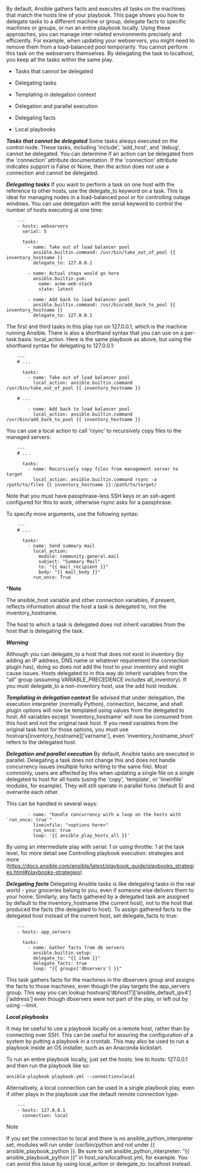 <!--Controlling where tasks run: delegation and local actions-->

By default, Ansible gathers facts and executes all tasks on the machines that match the hosts line of your playbook. 
This page shows you how to delegate tasks to a different machine or group, delegate facts to specific machines or groups, or run an entire playbook locally. 
Using these approaches, you can manage inter-related environments precisely and efficiently. 
For example, when updating your webservers, you might need to remove them from a load-balanced pool temporarily. 
You cannot perform this task on the webservers themselves. By delegating the task to localhost, you keep all the tasks within the same play.

- Tasks that cannot be delegated

- Delegating tasks

- Templating in delegation context

- Delegation and parallel execution

- Delegating facts

- Local playbooks

***Tasks that cannot be delegated***
Some tasks always executed on the control node. These tasks, including 'include', 'add_host', and 'debug', cannot be delegated. 
You can determine if an action can be delegated from the 'connection' attribute documentation. 
If the 'connection' attribute indicates support is False or None, then the action does not use a connection and cannot be delegated.

***Delegating tasks***
If you want to perform a task on one host with the reference to other hosts, use the delegate_to keyword on a task. 
This is ideal for managing nodes in a load-balanced pool or for controlling outage windows. 
You can use delegation with the serial keyword to control the number of hosts executing at one time:

        ---
        - hosts: webservers
          serial: 5
        
          tasks:
            - name: Take out of load balancer pool
              ansible.builtin.command: /usr/bin/take_out_of_pool {{ inventory_hostname }}
              delegate_to: 127.0.0.1
        
            - name: Actual steps would go here
              ansible.builtin.yum:
                name: acme-web-stack
                state: latest
        
            - name: Add back to load balancer pool
              ansible.builtin.command: /usr/bin/add_back_to_pool {{ inventory_hostname }}
              delegate_to: 127.0.0.1
              
The first and third tasks in this play run on 127.0.0.1, which is the machine running Ansible. 
There is also a shorthand syntax that you can use on a per-task basis: local_action. 
Here is the same playbook as above, but using the shorthand syntax for delegating to 127.0.0.1:

        ---
        # ...
        
          tasks:
            - name: Take out of load balancer pool
              local_action: ansible.builtin.command /usr/bin/take_out_of_pool {{ inventory_hostname }}
        
        # ...
        
            - name: Add back to load balancer pool
              local_action: ansible.builtin.command /usr/bin/add_back_to_pool {{ inventory_hostname }}
              
You can use a local action to call ‘rsync’ to recursively copy files to the managed servers:

        ---
        # ...
        
          tasks:
            - name: Recursively copy files from management server to target
              local_action: ansible.builtin.command rsync -a /path/to/files {{ inventory_hostname }}:/path/to/target/
      
Note that you must have passphrase-less SSH keys or an ssh-agent configured for this to work, otherwise rsync asks for a passphrase.

To specify more arguments, use the following syntax:

        ---
        # ...
        
          tasks:
            - name: Send summary mail
              local_action:
                module: community.general.mail
                subject: "Summary Mail"
                to: "{{ mail_recipient }}"
                body: "{{ mail_body }}"
              run_once: True    
              
***Note**

The ansible_host variable and other connection variables, if present, reflects information about the host a task is delegated to, not the inventory_hostname.

The host to which a task is delegated does not inherit variables from the host that is delegating the task.

***Warning***

Although you can delegate_to a host that does not exist in inventory (by adding an IP address, DNS name or whatever requirement the connection plugin has), doing so does not add the host to your inventory and might cause issues. 
Hosts delegated to in this way do inherit variables from the “all” group (assuming VARIABLE_PRECEDENCE includes all_inventory). If you must delegate_to a non-inventory host, use the add host module.

***Templating in delegation context***
Be advised that under delegation, the execution interpreter (normally Python), connection, become, and shell plugin options will now be templated using values from the delegated to host. 
All variables except 'inventory_hostname' will now be consumed from this host and not the original task host. If you need variables from the original task host for those options, you must 
use hostvars[inventory_hostname]['varname'], even 'inventory_hostname_short' refers to the delegated host.

***Delegation and parallel execution***
By default, Ansible tasks are executed in parallel. Delegating a task does not change this and does not handle concurrency issues (multiple forks writing to the same file). 
Most commonly, users are affected by this when updating a single file on a single delegated to host for all hosts (using the 'copy', 'template', or 'lineinfile' modules, for example). 
They will still operate in parallel forks (default 5) and overwrite each other.

This can be handled in several ways:

            - name: "handle concurrency with a loop on the hosts with `run_once: true`"
              lineinfile: "<options here>"
              run_once: true
              loop: '{{ ansible_play_hosts_all }}'
              
By using an intermediate play with serial: 1 or using throttle: 1 at the task level, for more detail see Controlling playbook execution: strategies and more
(https://docs.ansible.com/ansible/latest/playbook_guide/playbooks_strategies.html#playbooks-strategies)

***Delegating facts***
Delegating Ansible tasks is like delegating tasks in the real world - your groceries belong to you, even if someone else delivers them to your home. 
Similarly, any facts gathered by a delegated task are assigned by default to the inventory_hostname (the current host), not to the host that produced the facts (the delegated to host). 
To assign gathered facts to the delegated host instead of the current host, set delegate_facts to true:

        ---
        - hosts: app_servers
        
          tasks:
            - name: Gather facts from db servers
              ansible.builtin.setup:
              delegate_to: "{{ item }}"
              delegate_facts: true
              loop: "{{ groups['dbservers'] }}"
      
This task gathers facts for the machines in the dbservers group and assigns the facts to those machines, even though the play targets the app_servers group. 
This way you can lookup hostvars[‘dbhost1’][‘ansible_default_ipv4’][‘address’] even though dbservers were not part of the play, or left out by using --limit.

***Local playbooks***

It may be useful to use a playbook locally on a remote host, rather than by connecting over SSH. This can be useful for assuring the configuration of a system by putting a playbook in a crontab. 
This may also be used to run a playbook inside an OS installer, such as an Anaconda kickstart.

To run an entire playbook locally, just set the hosts: line to hosts: 127.0.0.1 and then run the playbook like so:

    ansible-playbook playbook.yml --connection=local

Alternatively, a local connection can be used in a single playbook play, even if other plays in the playbook use the default remote connection type:

        ---
        - hosts: 127.0.0.1
          connection: local
          
Note

If you set the connection to local and there is no ansible_python_interpreter set, modules will run under /usr/bin/python and not under {{ ansible_playbook_python }}. 
Be sure to set ansible_python_interpreter: “{{ ansible_playbook_python }}” in host_vars/localhost.yml, for example. 
You can avoid this issue by using local_action or delegate_to: localhost instead.          